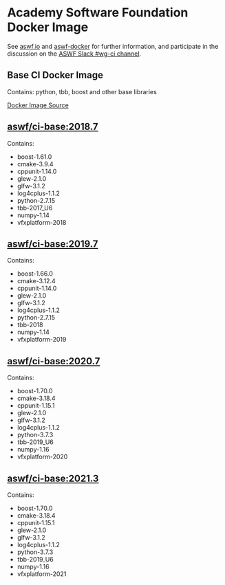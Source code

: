 <!---
Copyright (c) Contributors to the aswf-docker Project. All rights reserved.
SPDX-License-Identifier: Apache-2.0

Warning: this file is automatically generated from a template!
-->

# Academy Software Foundation Docker Image

See [aswf.io](https://aswf.io) and [aswf-docker](https://github.com/AcademySoftwareFoundation/aswf-docker) for further information, and participate in the discussion on the [ASWF Slack #wg-ci channel](https://academysoftwarefdn.slack.com/archives/C0169RX7MMK).

## Base CI Docker Image

Contains: python, tbb, boost and other base libraries


[Docker Image Source](https://github.com/AcademySoftwareFoundation/aswf-docker/blob/master/ci-base/Dockerfile)

## [aswf/ci-base:2018.7](https://hub.docker.com/r/aswf/ci-base/tags?page=1&name=2018.7)
Contains:
* boost-1.61.0
* cmake-3.9.4
* cppunit-1.14.0
* glew-2.1.0
* glfw-3.1.2
* log4cplus-1.1.2
* python-2.7.15
* tbb-2017_U6
* numpy-1.14
* vfxplatform-2018

## [aswf/ci-base:2019.7](https://hub.docker.com/r/aswf/ci-base/tags?page=1&name=2019.7)
Contains:
* boost-1.66.0
* cmake-3.12.4
* cppunit-1.14.0
* glew-2.1.0
* glfw-3.1.2
* log4cplus-1.1.2
* python-2.7.15
* tbb-2018
* numpy-1.14
* vfxplatform-2019

## [aswf/ci-base:2020.7](https://hub.docker.com/r/aswf/ci-base/tags?page=1&name=2020.7)
Contains:
* boost-1.70.0
* cmake-3.18.4
* cppunit-1.15.1
* glew-2.1.0
* glfw-3.1.2
* log4cplus-1.1.2
* python-3.7.3
* tbb-2019_U6
* numpy-1.16
* vfxplatform-2020

## [aswf/ci-base:2021.3](https://hub.docker.com/r/aswf/ci-base/tags?page=1&name=2021.3)
Contains:
* boost-1.70.0
* cmake-3.18.4
* cppunit-1.15.1
* glew-2.1.0
* glfw-3.1.2
* log4cplus-1.1.2
* python-3.7.3
* tbb-2019_U6
* numpy-1.16
* vfxplatform-2021


